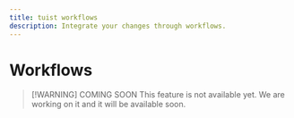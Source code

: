 ```yaml
---
title: tuist workflows
description: Integrate your changes through workflows.
---
```


# Workflows

> [!WARNING] COMING SOON
> This feature is not available yet. We are working on it and it will be available soon.